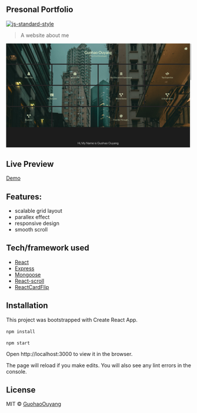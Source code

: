 ## Presonal Portfolio

[![js-standard-style](https://img.shields.io/badge/code%20style-standard-brightgreen.svg?style=flat)](https://github.com/feross/standard)

> A website about me 

![ss1](/client/src/components/bgImages/screenshot1.png?raw=true "Optional Title")

## Live Preview

[Demo](https://guohaoouyang.github.io/portfolio/)

## Features:
- scalable grid layout
- parallex effect
- responsive design
- smooth scroll

## Tech/framework used

- [React](https://reactjs.org/)
- [Express](https://expressjs.com/)
- [Mongoose](https://mongoosejs.com/)
- [React-scroll](https://github.com/fisshy/react-scroll)
- [ReactCardFlip](https://github.com/AaronCCWong/react-card-flip)


## Installation

This project was bootstrapped with Create React App.

 `npm install`
 
 `npm start`
 
Open http://localhost:3000 to view it in the browser.

The page will reload if you make edits.
You will also see any lint errors in the console.


## License

MIT © [GuohaoOuyang]()
